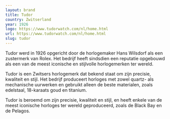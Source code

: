 ```yaml
---
layout: brand
title: Tudor
country: Zwitserland
year: 1926
logo: https://www.tudorwatch.com/nl/home.html
url: https://www.tudorwatch.com/nl/home.html
slug: tudor
---
```

Tudor werd in 1926 opgericht door de horlogemaker Hans Wilsdorf als een zustermerk van Rolex. Het bedrijf heeft sindsdien een reputatie opgebouwd als een van de meest iconische en stijlvolle horlogemerken ter wereld.

Tudor is een Zwitsers horlogemerk dat bekend staat om zijn precisie, kwaliteit en stijl. Het bedrijf produceert horloges met zowel quartz- als mechanische uurwerken en gebruikt alleen de beste materialen, zoals edelstaal, 18-karaats goud en titanium.

Tudor is beroemd om zijn precisie, kwaliteit en stijl, en heeft enkele van de meest iconische horloges ter wereld geproduceerd, zoals de Black Bay en de Pelagos.

